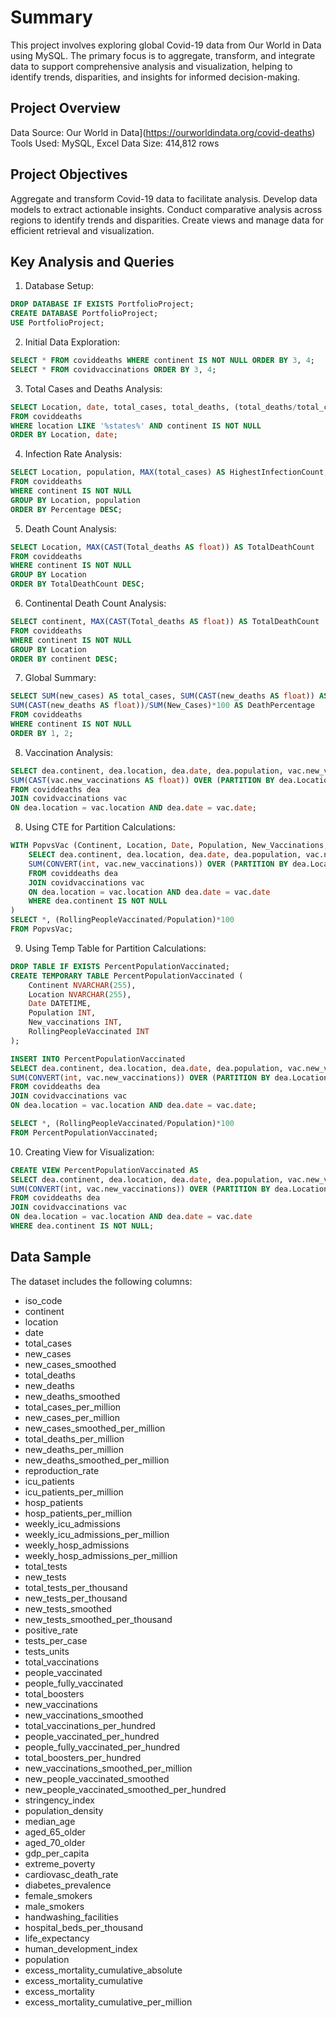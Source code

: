 # **Summary**
This project involves exploring global Covid-19 data from Our World in Data using MySQL. The primary focus is to aggregate, transform, and integrate data to support comprehensive analysis and visualization, helping to identify trends, disparities, and insights for informed decision-making.

## **Project Overview**
Data Source: Our World in Data](https://ourworldindata.org/covid-deaths)
Tools Used: MySQL, Excel
Data Size: 414,812 rows


## **Project Objectives**
Aggregate and transform Covid-19 data to facilitate analysis.
Develop data models to extract actionable insights.
Conduct comparative analysis across regions to identify trends and disparities.
Create views and manage data for efficient retrieval and visualization.


## **Key Analysis and Queries**

1. Database Setup:
```sql
DROP DATABASE IF EXISTS PortfolioProject;
CREATE DATABASE PortfolioProject;
USE PortfolioProject;
```

2. Initial Data Exploration:
```sql
SELECT * FROM coviddeaths WHERE continent IS NOT NULL ORDER BY 3, 4;
SELECT * FROM covidvaccinations ORDER BY 3, 4;
```

3. Total Cases and Deaths Analysis:

```sql
SELECT Location, date, total_cases, total_deaths, (total_deaths/total_cases * 100) AS DeathPercentage
FROM coviddeaths
WHERE location LIKE '%states%' AND continent IS NOT NULL
ORDER BY Location, date;
```

4. Infection Rate Analysis:

```sql
SELECT Location, population, MAX(total_cases) AS HighestInfectionCount, MAX((total_cases/population * 100)) AS Percentage
FROM coviddeaths
WHERE continent IS NOT NULL
GROUP BY Location, population
ORDER BY Percentage DESC;
```

5. Death Count Analysis:


```sql
SELECT Location, MAX(CAST(Total_deaths AS float)) AS TotalDeathCount
FROM coviddeaths
WHERE continent IS NOT NULL
GROUP BY Location
ORDER BY TotalDeathCount DESC;
```

6. Continental Death Count Analysis:

```sql
SELECT continent, MAX(CAST(Total_deaths AS float)) AS TotalDeathCount
FROM coviddeaths
WHERE continent IS NOT NULL
GROUP BY Location
ORDER BY continent DESC;
```

7. Global Summary:
```sql
SELECT SUM(new_cases) AS total_cases, SUM(CAST(new_deaths AS float)) AS total_deaths,
SUM(CAST(new_deaths AS float))/SUM(New_Cases)*100 AS DeathPercentage
FROM coviddeaths
WHERE continent IS NOT NULL
ORDER BY 1, 2;
```

8. Vaccination Analysis:
```sql
SELECT dea.continent, dea.location, dea.date, dea.population, vac.new_vaccinations,
SUM(CAST(vac.new_vaccinations AS float)) OVER (PARTITION BY dea.Location ORDER BY dea.location, dea.Date) AS RollingPeopleVaccinated
FROM coviddeaths dea
JOIN covidvaccinations vac
ON dea.location = vac.location AND dea.date = vac.date;
```

8. Using CTE for Partition Calculations:
```sql
WITH PopvsVac (Continent, Location, Date, Population, New_Vaccinations, RollingPeopleVaccinated) AS (
    SELECT dea.continent, dea.location, dea.date, dea.population, vac.new_vaccinations,
    SUM(CONVERT(int, vac.new_vaccinations)) OVER (PARTITION BY dea.Location ORDER BY dea.location, dea.Date) AS RollingPeopleVaccinated
    FROM coviddeaths dea
    JOIN covidvaccinations vac
    ON dea.location = vac.location AND dea.date = vac.date
    WHERE dea.continent IS NOT NULL
)
SELECT *, (RollingPeopleVaccinated/Population)*100
FROM PopvsVac;
```

9. Using Temp Table for Partition Calculations:
```sql
DROP TABLE IF EXISTS PercentPopulationVaccinated;
CREATE TEMPORARY TABLE PercentPopulationVaccinated (
    Continent NVARCHAR(255),
    Location NVARCHAR(255),
    Date DATETIME,
    Population INT,
    New_vaccinations INT,
    RollingPeopleVaccinated INT
);

INSERT INTO PercentPopulationVaccinated
SELECT dea.continent, dea.location, dea.date, dea.population, vac.new_vaccinations,
SUM(CONVERT(int, vac.new_vaccinations)) OVER (PARTITION BY dea.Location ORDER BY dea.location, dea.Date) AS RollingPeopleVaccinated
FROM coviddeaths dea
JOIN covidvaccinations vac
ON dea.location = vac.location AND dea.date = vac.date;

SELECT *, (RollingPeopleVaccinated/Population)*100
FROM PercentPopulationVaccinated;
```
10. Creating View for Visualization:
```sql
CREATE VIEW PercentPopulationVaccinated AS
SELECT dea.continent, dea.location, dea.date, dea.population, vac.new_vaccinations,
SUM(CONVERT(int, vac.new_vaccinations)) OVER (PARTITION BY dea.Location ORDER BY dea.location, dea.Date) AS RollingPeopleVaccinated
FROM coviddeaths dea
JOIN covidvaccinations vac
ON dea.location = vac.location AND dea.date = vac.date
WHERE dea.continent IS NOT NULL;
```

## **Data Sample**
The dataset includes the following columns:
- iso_code
- continent
- location
- date
- total_cases
- new_cases
- new_cases_smoothed
- total_deaths
- new_deaths
- new_deaths_smoothed
- total_cases_per_million
- new_cases_per_million
- new_cases_smoothed_per_million
- total_deaths_per_million
- new_deaths_per_million
- new_deaths_smoothed_per_million
- reproduction_rate
- icu_patients
- icu_patients_per_million
- hosp_patients
- hosp_patients_per_million
- weekly_icu_admissions
- weekly_icu_admissions_per_million
- weekly_hosp_admissions
- weekly_hosp_admissions_per_million
- total_tests
- new_tests
- total_tests_per_thousand
- new_tests_per_thousand
- new_tests_smoothed
- new_tests_smoothed_per_thousand
- positive_rate
- tests_per_case
- tests_units
- total_vaccinations
- people_vaccinated
- people_fully_vaccinated
- total_boosters
- new_vaccinations
- new_vaccinations_smoothed
- total_vaccinations_per_hundred
- people_vaccinated_per_hundred
- people_fully_vaccinated_per_hundred
- total_boosters_per_hundred
- new_vaccinations_smoothed_per_million
- new_people_vaccinated_smoothed
- new_people_vaccinated_smoothed_per_hundred
- stringency_index
- population_density
- median_age
- aged_65_older
- aged_70_older
- gdp_per_capita
- extreme_poverty
- cardiovasc_death_rate
- diabetes_prevalence
- female_smokers
- male_smokers
- handwashing_facilities
- hospital_beds_per_thousand
- life_expectancy
- human_development_index
- population
- excess_mortality_cumulative_absolute
- excess_mortality_cumulative
- excess_mortality
- excess_mortality_cumulative_per_million
